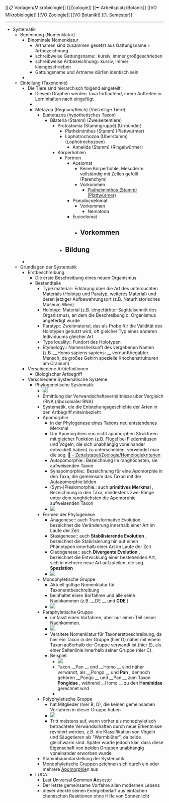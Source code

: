 [[📋 Vorlagen/Mikrobiologie]] [[Zoologie]] [[✒ Arbeitsplatz/Botanik]] [[VO Mikrobiologie]] [[VO Zoologie]] [[VO Botanik]] [[1. Semester]]

---

- Systematik
    - Benennung (Nomenklatur)
        - Binominale Nomenklatur
            - Artnamen sind zusammen gesetzt aus Gattungsname + Artbezeichnung
            - schreibweise Gattungsname:: kursiv, immer großgeschrieben
            - schreibweise Artbezeichnung:: kursiv, immer kleingeschrieben
            - Gattungsname und Artname dürfen identisch sein
        - 
    - Einteilung (Taxonomie)
        - Die Tiere sind hierarchisch folgend eingeteilt:
            - Diesem Graphen werden Taxa fortlaufend, ihrem Auftreten in Lerninhalten nach eingefügt
            - 
            - Metazoa (Regnum/Reich) (Vielzellige Tiere)
                - Eumetazoa (hypothetisches Taxon)
                    - Bilateria (Stamm) (Zweiseitentiere)
                        - Protostomia (Stammgruppe) (Urmünder)
                            - Plathelminthes (Stamm) (Plattwürmer)
                            - Lophotrochozoa (Überstamm) (Lophotrochozoen)
                                - Annelida (Stamm) (Ringelwürmer)
                        - Körperhöhlen
                            - Formen
                                - Acelomat
                                    - Keine Körperhöhle, Mesoderm vollständig mit Zellen gefüllt (Parenchym)
                                    - Vorkommen
                                        - [Plathelminthes (Stamm) (Plattwürmer)](Biologie-Bachelor/Zoologie/Systematik/Einteilung-(Taxonomie)/Die-Tiere-sind-hierarchisch-folgend-eingeteilt:/Metazoa-(Regnum-Reich)-(Vielzellige-Tiere)/Eumetazoa-(hypothetisches-Taxon)/Bilateria-(Stamm)-(Zweiseitentiere)/Protostomia-(Stammgruppe)-(Urmünder)/Plathelminthes-(Stamm)-(Plattwürmer).md)
                                - Pseudocoelomat
                                    - Vorkommen
                                        - Nematoda
                                - Eucoelomat
                                    - Vorkommen
                                        - 
                            - Bildung
                                - 
        - 
    - Grundlagen der Systematik
        - Erstbeschreibung
            - Die erste Beschreibung eines neuen Organismus
            - Bestandteile
                - Type material:: Erklärung über die Art des untersuchten Materials (Holotyp und Paratyp, weiteres Material) und deren jetziger Aufbewahrungsort (z.B. Naturhistorisches Museum Wien)
                - Holotyp:: Material (z.B. eingefärbter Sagittalschnitt des Organismus), an dem die Beschreibung d. Organismus angefertigt wurde
                - Paratyp:: Zweitmaterial, das als Probe für die Validität des Holotypen genutzt wird, oft gleicher Typ eines anderen Individuums gleicher Art
                - Type locality:: Fundort des Holotypen
                - Etymology:: Namensherkunft des vergebenen Namen (z.B.  __Homo sapiens sapiens: __ vernunftbegabter Mensch, da großes Gehirn spezielle Knochenstrukturen am Cranium)
        - Verschiedene Artdefinitionen
            - Biologischer Artbegriff
        - Verschiedene Systematische Systeme
            - Phylogenetische Systematik
                - ![](https://remnote-user-data.s3.amazonaws.com/W7etvYGRT7zvJqKwZDavu7Fno5gYKg3wqr9eGx_lRRbxWsxeKX0uZzh9ovPqXZ03NkDMvaa0qropFQtNxj2Wz_Lu7FZDK9eSRoPeVNfhnWHXDkyGjcfBseT8qfsYtT2b)  
                - Ermittlung der Verwandschaftsverhältnisse über Vergleich rRNA (ribosomaler RNA)
                - Systematik, die die Entstehungsgeschichte der Arten in den Artbegriff miteinbezieht
                - Apomorphie
                    - in der Phylogenese eines Taxons neu entstandenes Merkmal
                    - Um Apomorphien von nicht apomorphen Strukturen mit gleicher Funktion (z.B. Flügel bei Fledermäusen und Vögeln, die sich unabhängig voneinander entwickelt haben) zu unterscheiden, verwendet man die sog. [📄 - Zettelstapel/Zoologie/Homologiekriterien](%F0%9F%93%84%20-%20Zettelstapel/Zoologie/Homologiekriterien.md)
                    - Autapomorphie:: Bezeichnung im ranghöchsten, sie aufweisenden Taxon
                    - Synapomorphie:: Bezeichnung für eine Apomorphie in den Taxa, die gemeinsam das Taxon mit der Autapomorphie bilden
                    - (Sym-)Plesiomorphie:: auch  __primitives Merkmal__ , Bezeichnung in den Taxa, mindestens zwei Ränge unter dem ranghöchsten die Apomorphie aufweisenden Taxon
                    - ![](https://remnote-user-data.s3.amazonaws.com/RFqSjm5u3z8orcn5DWVrSqlkus_nrNOHizg17jXQOXsVtl4wz393tK_uCaOhXGtR9pW69pNKqt4CaYAdkKOnqSw9j8Prd5FDrFY_DCXOxvlF3COXf26xPEUS3LCArhFI)
                - Formen der Phylogenese
                    - Anagenese:: auch Transformative Evolution, bezeichnet die Veränderung innerhalb einer Art im Laufe der Zeit
                    - Stasigenese:: auch  __Stabilisierende Evolution__ , bezeichnet die Stabilisierung hin auf einen Phänotypen innerhalb einer Art im Laufe der Zeit
                    - Cladogenese:: auch  __Divergente Evolution__ , bezeichnet die Entwicklung einer bestehenden Art, sich in mehrere neue Art aufzuteilen, die sog.  __Speziation__ 
                    - ![](https://remnote-user-data.s3.amazonaws.com/mwnwMevOPPBlQHkxUnH4GRMhHPMy9cVasRZQPwudAJP_Ws3WS8dwGnTpkRBjZsA2yr7WcDepElnkT7VkweIpJxbE1KnWXDbUGYd_ZGudzXoRdkN3iWYljhhiIc7FYo3y)  
                - Monophyletische Gruppe
                    - Aktuell gültige Nomenklatur für Taxonerstbeschreibung
                    - beinhaltet einen Borfahren und alle seine Nachkommen (z.B.  __DE __  und  __CDE__ )
                    - ![](https://remnote-user-data.s3.amazonaws.com/HexYJx4DZofJ_M3bwEhJT_ephlHtmouUSldosBbqrg1jhWNI-DLg3aYy5HNHSAyVkcSFIhZYNBPNwjaWKZRXtTTkJ2U9N7o0yh4n1eD_vdvq3n3shlm6GgnHls3ng-cf)
                - Paraphyletische Gruppe
                    - umfasst einen Vorfahren, aber nur einen Teil seiner Nachkommen.
                    - ![](https://remnote-user-data.s3.amazonaws.com/_EMBTD9OJ3H8fBcITm5PJoOU6p3pstzpPJyun-tudGg5I2d7N1T-fACbDrL4SJ1QQI5EwzTUDEDwEWHZ6tSqci-svYe4MofYWJPIhwbztJrF25H8dcjHvg3e7Nq2uPsi)
                    - Veraltete Nomenklatur für Taxonerstbeschreibung, da hier ein Taxon in der Gruppe (hier D) näher mit einem Taxon außerhalb der Gruppe verwandt ist (hier E), als einer Seitenlinie innerhalb seiner Gruppe (hier C).
                    - Beispiel:
                        - ![](https://remnote-user-data.s3.amazonaws.com/Sa9iCY8RYL0xXGmfQmG4E6GCVHuXxYMtYDkV3M8u03kTjQzAo2p_K5cowfFigHCiWyI35N3YJMewSdc2HHc4Ujs2t0J8qo_nsWEtwB_jt9DsBMcn-v7QkLnogDYlSud0)
                        - Taxon  __Pan __ und  __Homo __ sind näher verwandt, als  __Pongo __ und  __Pan__ , dennoch gehören  __Pongo __ und  __Pan __ zum Taxon  __Pongidae__ , während  __Homo __ zu den  __Hominidae__  gerechnet wird
                        - 
                - Polyphyletische Gruppe
                    - hat Mitglieder (hier B, D), die keinen gemeinsamen Vorfahren in dieser Gruppe haben
                    - ![](https://remnote-user-data.s3.amazonaws.com/gNZj2v7rfb0UEDfSwcRIup-9wcA0Y2rXK49j2WL326bA12B4peVOcTHsyEB0gpjqTcyQCDGoPRKyFKgk9u-fen8pYDa5y82liD1xKMDq_uDKBf4iTFY7suZFJo9CdVc-)
                    - Tritt meistens auf, wenn vorher als monophyletisch betrachtete Verwandschaften durch neue Erkentnisse revidiert werden, z.B. die Klassifikation von Vögeln und Säugetieren als "Warmblüter", da beide gleichwarm sind. Später wurde jedoch klar, dass diese Eigenschaft von beiden Gruppen unabhängig voneinander erworben wurde
                - Stammbaumdarstellung der Systematik
                - [Monophyletische Gruppe](Biologie-Bachelor/Zoologie/Systematik/Grundlagen-der-Systematik/Verschiedene-Systematische-Systeme/Phylogenetische-Systematik/Monophyletische-Gruppe.md)n zeichnen sich durch ein oder mehrere [Apomorphie](Biologie-Bachelor/Zoologie/Systematik/Grundlagen-der-Systematik/Verschiedene-Systematische-Systeme/Phylogenetische-Systematik/Apomorphie.md)n aus
            - LUCA
                - **L**ast **U**niversal **C**ommon **A**nsestor
                - Der letzte gemeinsame Vorfahre allen modernen Lebens
                - dieser deckte seinen Energiebedarf aus einfachen chemischen Reaktionen ohne Hilfe von Sonnenlicht 
